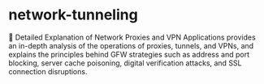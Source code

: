 # network-tunneling
📖 Detailed Explanation of Network Proxies and VPN Applications provides an in-depth analysis of the operations of proxies, tunnels, and VPNs, and explains the principles behind GFW strategies such as address and port blocking, server cache poisoning, digital verification attacks, and SSL connection disruptions.
